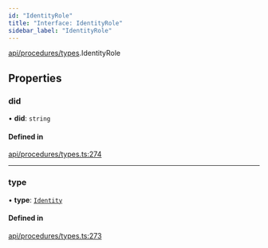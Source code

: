 ```yaml
---
id: "IdentityRole"
title: "Interface: IdentityRole"
sidebar_label: "IdentityRole"
---
```


[api/procedures/types](../../../../../modules/API/Procedures/Types/Types.md).IdentityRole

## Properties

### did

• **did**: `string`

#### Defined in

[api/procedures/types.ts:274](https://github.com/PolymeshAssociation/polymesh-sdk/blob/88db4a911/src/api/procedures/types.ts#L274)

___

### type

• **type**: [`Identity`](../../../../../enums/API/Procedures/Types/RoleType/RoleType.md#identity)

#### Defined in

[api/procedures/types.ts:273](https://github.com/PolymeshAssociation/polymesh-sdk/blob/88db4a911/src/api/procedures/types.ts#L273)
